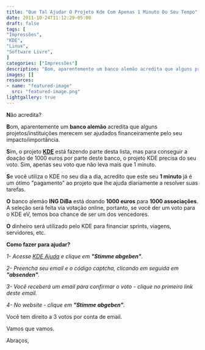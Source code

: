 ```yaml
---
title: "Que Tal Ajudar O Projeto Kde Com Apenas 1 Minuto Do Seu Tempo"
date: 2011-10-24T11:12:29-05:00
draft: false
tags: [
"Impressões",
"KDE",
"Linux",
"Software Livre",
]
categories: ["Impressões"]
description: "Bom, aparentemente um banco alemão acredita que alguns projetos/instituições merecem ser ajudados financeiramente pelo seu impacto/importância. Que tal votar e ajudar?"
images: []
resources:
- name: "featured-image"
  src: "featured-image.png"
lightgallery: true
---
```

**N**ão acredita?

**B**om, aparentemente um **banco alemão** acredita que alguns projetos/instituições merecem ser ajudados financeiramente pelo seu impacto/importância.

<!--more-->

**S**im, o projeto **[KDE](https://kde.org)** está fazendo parte desta lista, mas para conseguir a doação de 1000 euros por parte deste banco, o projeto KDE precisa do seu voto. Sim, apenas seu voto que não leva mais que 1 minuto.

**S**e você utiliza o KDE no seu dia a dia, acredito que este seu **1 minuto** já é um ótimo "pagamento" ao projeto que lhe ajuda diariamente a resolver suas tarefas.

**O** banco alemão **ING DiBa** está doando **1000 euros** para **1000 associações**. A seleção será feita via votação online, portanto, se você der um voto para o KDE eV, temos boa chance de ser um dos vencedores.

**O** dinheiro será utilizado pelo KDE para financiar sprints, viagens, servidores, etc.

**Como fazer para ajudar?**

_1- Acesse [KDE Ajuda](https://verein.ing-diba.de/sonstiges/10115/kde-ev) e clique em **"Stimme abgeben"**._

_2- Preencha seu email e o código captcha, clicando em seguida em **"absenden"**._

_3- Você receberá um email para confirmar o voto - clique no primeiro link deste email._

_4- No website - clique em **"Stimme abgeben"**._

Você tem direito a 3 votos por conta de email.

Vamos que vamos.

Abraços,
